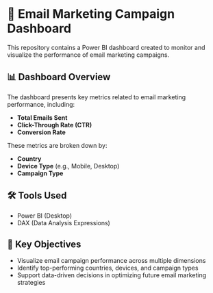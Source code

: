 # 📧 Email Marketing Campaign Dashboard

This repository contains a Power BI dashboard created to monitor and visualize the performance of email marketing campaigns.

## 📊 Dashboard Overview

The dashboard presents key metrics related to email marketing performance, including:

- **Total Emails Sent**
- **Click-Through Rate (CTR)**
- **Conversion Rate**

These metrics are broken down by:
- **Country**
- **Device Type** (e.g., Mobile, Desktop)
- **Campaign Type**

## 🛠 Tools Used

- Power BI (Desktop)
- DAX (Data Analysis Expressions)

## 📌 Key Objectives

- Visualize email campaign performance across multiple dimensions
- Identify top-performing countries, devices, and campaign types
- Support data-driven decisions in optimizing future email marketing strategies

